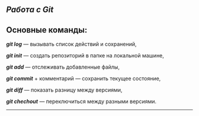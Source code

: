 ## ***Работа с Git***

## Основные команды: ##

***git log*** — вызывать список действий и сохранений,

***git init*** — создать репозиторий в папке на локальной машине,

***git add*** — отслеживать добавленные файлы,

***git commit*** + комментарий — сохранить текущее состояние,

***git diff*** — показать разницу между версиями,

***git chechout*** — переключиться между разными версиями.
_______________________________________________________________________________________
